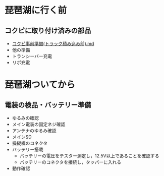 # 琵琶湖に行く前
## コクピに取り付け済みの部品
  - [コクピ事前準備(トラック積み込み前).md](https://github.com/AT2032/2025torikon/blob/main/%E3%82%B3%E3%82%AF%E3%83%94%E4%BA%8B%E5%89%8D%E6%BA%96%E5%82%99(%E3%83%88%E3%83%A9%E3%83%83%E3%82%AF%E7%A9%8D%E3%81%BF%E8%BE%BC%E3%81%BF%E5%89%8D).md#%E3%82%B3%E3%82%AF%E3%83%94%E4%BA%8B%E5%89%8D%E6%BA%96%E5%82%99)
- 他の準備
 - トランシーバー充電
 - リポ充電
# 琵琶湖ついてから
## 電装の検品・バッテリー準備
- ゆるみの確認
 - メイン電装の固定ネジ確認
 - アンテナのゆるみ確認
 - メインSD
 - 操縦桿のコネクタ
- バッテリー搭載
  - バッテリーの電圧をテスター測定し，12.5V以上であることを確認する
  - バッテリーのコネクタを接続し，タッパーに入れる
- 動作確認

